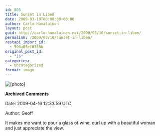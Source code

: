 ```yaml
---
id: 805
title: Sunset in Libeň
date: 2009-03-10T00:00:00+00:00
author: Carlo Hamalainen
layout: post
guid: http://carlo-hamalainen.net/2009/03/10/sunset-in-liben/
permalink: /2009/03/10/sunset-in-liben/
restapi_import_id:
  - 596a05ef0330b
original_post_id:
  - "16"
categories:
  - Uncategorized
format: image
---
```

<img border="0" src="https://i0.wp.com/s3.amazonaws.com/carlo-hamalainen.net/oldblog/blogdata/medium/2009-03-08%2B%2B18-27-14.jpg?w=1100&#038;ssl=1" alt="[photo]" data-recalc-dims="1" />



**Archived Comments**

Date: 2009-04-16 12:33:59 UTC

Author: Geoff

It makes me want to pour a glass of wine, curl up with a beautiful woman and just appreciate the view.